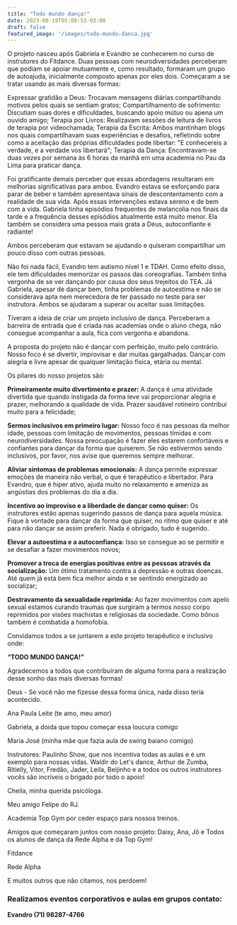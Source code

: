 ```yaml
---
title: "Todo mundo dança!"
date: 2023-08-19T05:00:53-03:00
draft: false
featured_image: '/images/todo-mundo-danca.jpg'
---
```

O projeto nasceu após Gabriela e Evandro se conhecerem no curso de instrutores do Fitdance. Duas pessoas com neurodiversidades perceberam que podiam se apoiar mutuamente e, como resultado, formaram um grupo de autoajuda, inicialmente composto apenas por eles dois. Começaram a se tratar usando as mais diversas formas:

Expressar gratidão a Deus: Trocavam mensagens diárias compartilhando motivos pelos quais se sentiam gratos;
Compartilhamento de sofrimento: Discutiam suas dores e dificuldades, buscando apoio mútuo ou apena um ouvido amigo;
Terapia por Livros: Realizavam sessões de leitura de livros de terapia por videochamada;
Terapia da Escrita: Ambos mantinham blogs nos quais compartilhavam suas experiências e desafios, refletindo sobre como a aceitação das próprias dificuldades pode libertar: "E conhecereis a verdade, e a verdade vos libertará";
Terapia da Dança: Encontravam-se duas vezes por semana às 6 horas da manhã em uma academia no Pau da Lima para praticar dança.

Foi gratificante demais perceber que essas abordagens resultaram em melhorias significativas para ambos. Evandro estava se esforçando para parar de beber e também apresentava sinais de descontentamento com a realidade de sua vida. Após essas intervenções estava sereno e de bem com a vida. Gabriela tinha episódios frequentes de melancolia nos finais da tarde e a frequência desses episódios atualmente está muito menor. Ela também se considera uma pessoa mais grata a Deus, autoconfiante e radiante!

Ambos perceberam que estavam se ajudando e quiseram compartilhar um pouco disso com outras pessoas.

Não foi nada fácil, Evandro tem autismo nível 1 e TDAH. Como efeito disso, ele tem dificuldades memorizar os passos das coreografias. Também tinha vergonha de se ver dançando por causa dos seus trejeitos do TEA. Já Gabriela, apesar de dançar bem, tinha problemas de autoestima e não se considerava apta nem merecedora de ter passado no teste para ser instrutora. Ambos se ajudaram a superar ou aceitar suas limitações.

Tiveram a ideia de criar um projeto inclusivo de dança. Perceberam a barreira de entrada que é criada nas academias onde o aluno chega, não consegue acompanhar a aula, fica com vergonha e abandona. 

A proposta do projeto não é dançar com perfeição, muito pelo contrário. Nosso foco é se divertir, improvisar e dar muitas gargalhadas. Dançar com alegria e livre apesar de qualquer limitação física, etária ou mental.

Os pilares do nosso projetos são:

**Primeiramente muito divertimento e prazer:** A dança é uma atividade divertida que quando instigada da forma leve vai proporcionar alegria e prazer, melhorando a qualidade de vida. Prazer saudável rotineiro contribui muito para a felicidade;

**Sermos inclusivos em primeiro lugar:** Nosso foco é nas pessoas da melhor idade, pessoas com limitação de movimentos, pessoas tímidas e com neurodiversidades. Nossa preocupação é fazer eles estarem confortáveis e confiantes para dançar da forma que quiserem. Se não estivermos sendo inclusivos, por favor, nos avise que queremos sempre melhorar.

**Aliviar sintomas de problemas emocionais:** A dança permite expressar emoções de maneira não verbal, o que é terapêutico e libertador. Para Evandro, que é hiper ativo, ajuda muito no relaxamento e ameniza as angústias dos problemas do dia a dia.

**Incentivo ao improviso e a liberdade de dançar como quiser:** Os instrutores estão apenas sugerindo passos de dança para aquela música. Fique à vontade para dançar da forma que quiser, no ritmo que quiser e até para não dançar se assim preferir. Nada é obrigado, tudo é sugerido.

**Elevar a autoestima e a autoconfiança:** Isso se consegue ao se permitir e se desafiar a fazer movimentos novos;

**Promover a troca de energias positivas entre as pessoas através da socialização:** Um ótimo tratamento contra a depressão e outras doenças. Até quem já está bem fica melhor ainda e se sentindo energizado ao socializar; 

**Destravamento da sexualidade reprimida:** Ao fazer movimentos com apelo sexual estamos curando traumas que surgiram a termos nosso corpo reprimidos por visões machistas e religiosas da sociedade. Como bônus também é combatida a homofobia. 

 Convidamos todos a se juntarem a este projeto terapêutico e inclusivo onde:

**“TODO MUNDO DANÇA!”**

Agradecemos a todos que contribuíram de alguma forma para a realização desse sonho 
das mais diversas formas!

Deus - Se você não me fizesse dessa forma única, nada disso teria acontecido.

Ana Paula Leite (te amo, meu amor)

Gabriela, a doida que topou começar essa loucura comigo

Maria José (minha mãe que fazia aula de swing baiano comigo)

Instrutores:
Paulinho Show, que nos incentiva todas as aulas e é um exemplo para nossas vidas. Waldir do Let's dance,
Arthur de Zumba,
Ritielly,
Vitor,
Fredão,
Jader,
Leila, 
Beijinho e a todos os outros instrutores vocês são incríveis o brigado por todo o apoio!

Cheila, minha querida psicóloga.

Meu amigo Felipe do RJ.

Academia Top Gym por ceder espaço para nossos treinos.

Amigos que começaram juntos com nosso projeto: Daisy, Ana, Jô e Todos os alunos de dança da Rede Alpha e da Top Gym!

Fitdance

Rede Alpha

E muitos outros que não citamos, nos perdoem!

### Realizamos eventos corporativos e aulas em grupos contato:

**Evandro (71) 98287-4766**
